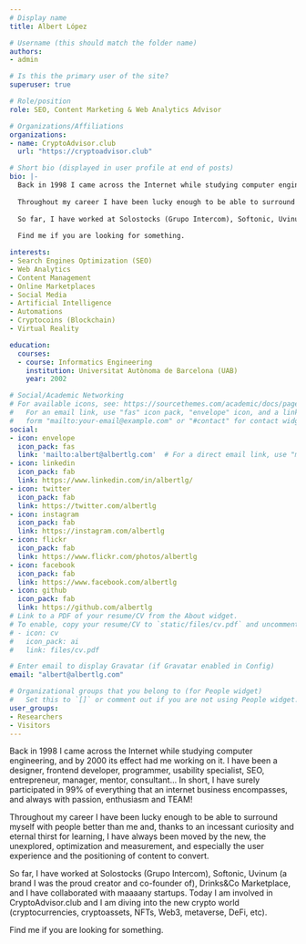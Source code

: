 ```yaml
---
# Display name
title: Albert López

# Username (this should match the folder name)
authors:
- admin

# Is this the primary user of the site?
superuser: true

# Role/position
role: SEO, Content Marketing & Web Analytics Advisor

# Organizations/Affiliations
organizations:
- name: CryptoAdvisor.club
  url: "https://cryptoadvisor.club"

# Short bio (displayed in user profile at end of posts)
bio: |-
  Back in 1998 I came across the Internet while studying computer engineering, and by 2000 its effect had me working on it. I have been a designer, frontend developer, programmer, usability specialist, SEO, entrepreneur, manager, mentor, consultant... In short, I have surely participated in 99% of everything that an internet business encompasses, and always with passion, enthusiasm and TEAM!
  
  Throughout my career I have been lucky enough to be able to surround myself with people better than me and, thanks to an incessant curiosity and eternal thirst for learning, I have always been moved by the new, the unexplored, optimization and measurement, and especially the user experience and the positioning of content to convert.
  
  So far, I have worked at Solostocks (Grupo Intercom), Softonic, Uvinum (a brand I was the proud creator and co-founder of), Drinks&Co Marketplace, and I have collaborated with maaaany startups. Today I am involved in CryptoAdvisor.club and I am diving into the new crypto world (cryptocurrencies, cryptoassets, NFTs, Web3, metaverse, DeFi, etc).
  
  Find me if you are looking for something.

interests:
- Search Engines Optimization (SEO)
- Web Analytics
- Content Management
- Online Marketplaces
- Social Media
- Artificial Intelligence
- Automations
- Cryptocoins (Blockchain)
- Virtual Reality

education:
  courses:
  - course: Informatics Engineering
    institution: Universitat Autònoma de Barcelona (UAB)
    year: 2002

# Social/Academic Networking
# For available icons, see: https://sourcethemes.com/academic/docs/page-builder/#icons
#   For an email link, use "fas" icon pack, "envelope" icon, and a link in the
#   form "mailto:your-email@example.com" or "#contact" for contact widget.
social:
- icon: envelope
  icon_pack: fas
  link: 'mailto:albert@albertlg.com'  # For a direct email link, use "mailto:test@example.org".
- icon: linkedin
  icon_pack: fab
  link: https://www.linkedin.com/in/albertlg/
- icon: twitter
  icon_pack: fab
  link: https://twitter.com/albertlg
- icon: instagram
  icon_pack: fab
  link: https://instagram.com/albertlg
- icon: flickr
  icon_pack: fab
  link: https://www.flickr.com/photos/albertlg
- icon: facebook
  icon_pack: fab
  link: https://www.facebook.com/albertlg
- icon: github
  icon_pack: fab
  link: https://github.com/albertlg
# Link to a PDF of your resume/CV from the About widget.
# To enable, copy your resume/CV to `static/files/cv.pdf` and uncomment the lines below.
# - icon: cv
#   icon_pack: ai
#   link: files/cv.pdf

# Enter email to display Gravatar (if Gravatar enabled in Config)
email: "albert@albertlg.com"

# Organizational groups that you belong to (for People widget)
#   Set this to `[]` or comment out if you are not using People widget.
user_groups:
- Researchers
- Visitors
---
```


Back in 1998 I came across the Internet while studying computer engineering, and by 2000 its effect had me working on it. I have been a designer, frontend developer, programmer, usability specialist, SEO, entrepreneur, manager, mentor, consultant... In short, I have surely participated in 99% of everything that an internet business encompasses, and always with passion, enthusiasm and TEAM!

Throughout my career I have been lucky enough to be able to surround myself with people better than me and, thanks to an incessant curiosity and eternal thirst for learning, I have always been moved by the new, the unexplored, optimization and measurement, and especially the user experience and the positioning of content to convert.

So far, I have worked at Solostocks (Grupo Intercom), Softonic, Uvinum (a brand I was the proud creator and co-founder of), Drinks&Co Marketplace, and I have collaborated with maaaany startups. Today I am involved in CryptoAdvisor.club and I am diving into the new crypto world (cryptocurrencies, cryptoassets, NFTs, Web3, metaverse, DeFi, etc).

Find me if you are looking for something.